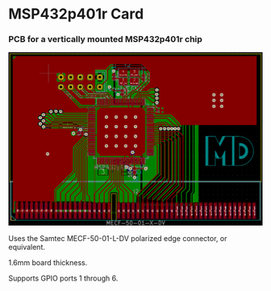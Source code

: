 # MSP432p401r Card

### PCB for a vertically mounted MSP432p401r chip

![PCB](pcb_image.png)

Uses the Samtec MECF-50-01-L-DV polarized edge connector, or equivalent.

1.6mm board thickness.

Supports GPIO ports 1 through 6.
